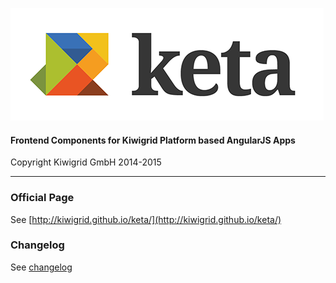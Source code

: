 ![keta](keta.png "keta")

#### Frontend Components for Kiwigrid Platform based AngularJS Apps

Copyright Kiwigrid GmbH 2014-2015

---

### Official Page

See [http://kiwigrid.github.io/keta/](http://kiwigrid.github.io/keta/)

### Changelog

See [changelog](CHANGELOG.md)


